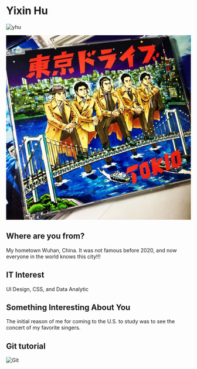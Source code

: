 # Yixin Hu

![yhu](images/yhu.png "yhu")

![v](images/v.jpg "v")

## Where are you from?

My hometown Wuhan, China. It was not famous before 2020, and now everyone in the world knows this city!!!

## IT Interest

UI Design, CSS, and Data Analytic

## Something Interesting About You

The initial reason of me for coming to the U.S. to study was to see the concert of my favorite singers.

## Git tutorial

![Git](images/gitit.png "gitit")
